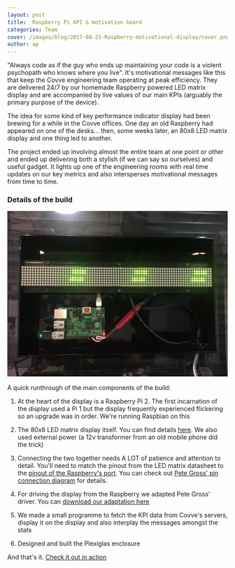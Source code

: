 ```yaml
---
layout: post
title:  Raspberry Pi KPI & motivation board
categories: Team
cover: /images/blog/2017-08-23-Raspberry-motivational-display/cover.png
author: ap	
---
```

"Always code as if the guy who ends up maintaining your code is a violent psychopath who knows where you live". It's motivational messages like this that keep the Covve engineering team operating at peak efficiency. They are delivered 24/7 by our homemade Raspberry powered LED matrix display and are accompanied by live values of our main KPIs (arguably the primary purpose of the device).
<!--more-->

The idea for some kind of key performance indicator display had been brewing for a while in the Covve offices. One day an old Raspberry had appeared on one of the desks... then, some weeks later, an 80x8 LED matrix display and one thing led to another.

The project ended up involving almost the entire team at one point or other and ended up delivering both a stylish (if we can say so ourselves) and useful gadget. It lights up one of the engineering rooms with real time updates on our key metrics and also intersperses motivational messages from time to time.

### Details of the build

![insides](/images/blog/2017-08-23-Raspberry-motivational-display/pi.JPG)

A quick runthrough of the main components of the build:

1) At the heart of the display is a Raspberry Pi 2. The first incarnation of the display used a Pi 1 but the display frequently experienced flickering so an upgrade was in order. We're running Raspbian on this

2) The 80x8 LED matrix display itself. You can find details [here][here]. We also used external power (a 12v transformer from an old mobile phone did the trick)

3) Connecting the two together needs A LOT of patience and attention to detail. You'll need to match the pinout from the LED matrix datasheet to the [pinout of the Raspberry's port][pinout of the Raspberry's port]. You can check out [Pete Gross' pin connection diagram][Pete Gross' pin connection diagram] for details.

4) For driving the display from the Raspberry we adapted Pete Gross' driver. You can [download our adaptation here][download our adaptation here]

5) We made a small programme to fetch the KPI data from Covve's servers, display it on the display and also interplay the messages amongst the stats

6) Designed and built the Plexiglas enclosure


And that's it. [Check it out in action][Check it out in action]

[here]: https://www.embeddedadventures.com/datasheets/LDP-8008.pdf
[pinout of the Raspberry's port]: https://pinout.xyz/pinout/pin4_5v_power
[download our adaptation here]: https://github.com/masimplo/python-ldp8008
[Check it out in action]: https://vimeo.com/230752600
[Pete Gross' pin connection diagram]: http://www.embeddedadventures.com/Tutorials/tutorials_detail/184